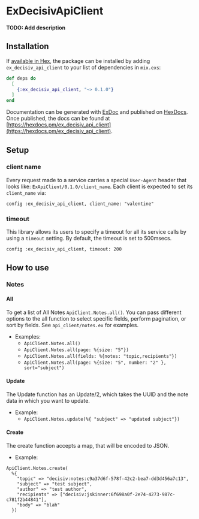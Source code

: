# ExDecisivApiClient

**TODO: Add description**

## Installation

If [available in Hex](https://hex.pm/docs/publish), the package can be installed
by adding `ex_decisiv_api_client` to your list of dependencies in `mix.exs`:

```elixir
def deps do
  [
    {:ex_decisiv_api_client, "~> 0.1.0"}
  ]
end
```

Documentation can be generated with [ExDoc](https://github.com/elixir-lang/ex_doc)
and published on [HexDocs](https://hexdocs.pm). Once published, the docs can
be found at [https://hexdocs.pm/ex_decisiv_api_client](https://hexdocs.pm/ex_decisiv_api_client).

## Setup

### client name

Every request made to a service carries a special `User-Agent` header that looks like: `ExApiClient/0.1.0/client_name`. Each client is expected to set its `client_name` via:

```
config :ex_decisiv_api_client, client_name: "valentine"
```

### timeout

This library allows its users to specify a timeout for all its service calls by using a `timeout` setting. By default, the timeout is set to 500msecs.

```
config :ex_decisiv_api_client, timeout: 200
```

## How to use

### Notes

#### All
 To get a list of All Notes `ApiClient.Notes.all()`. You can pass different options to the all function to select specific fields, perform pagination, or sort by fields. See `api_client/notes.ex` for examples.
- Examples:
  - `ApiClient.Notes.all()`
  - `ApiClient.Notes.all(page: %{size: "5"})`
  - `ApiClient.Notes.all(fields: %{notes: "topic,recipients"})`
  - `ApiClient.Notes.all(page: %{size: "5", number: "2" }, sort="subject")`

#### Update
The Update function has an Update/2, which takes the UUID and the note data in which you want to update.
- Example:
  - `ApiClient.Notes.update(%{ "subject" => "updated subject"})`


#### Create
The create function accepts a map, that will be encoded to JSON.
- Example:
```
ApiClient.Notes.create(
  %{
    "topic" => "decisiv:notes:c9a37d6f-578f-42c2-bea7-dd3d456a7c13",
    "subject" => "test subject",
    "author" => "test author",
    "recipients" => ["decisiv:jskinner:6f698a0f-2e74-4273-987c-c781f2b44841"],
    "body" => "blah"
  })
```
